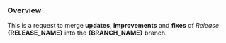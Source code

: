 ### Overview ###

This is a request to merge **updates**, **improvements** and **fixes** of _Release_ **{RELEASE_NAME}**
into the **{BRANCH_NAME}** branch.